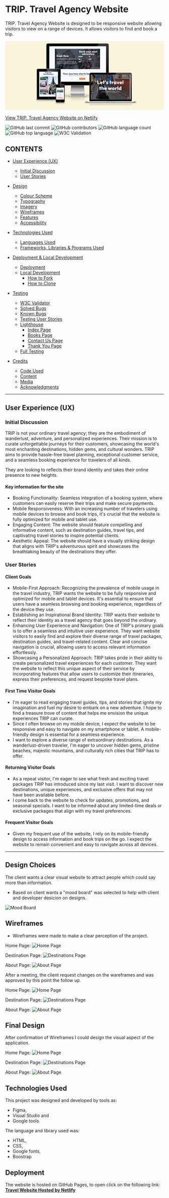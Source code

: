 # TRIP. Travel Agency Website

TRIP. Travel Agency Website is designed to be responsive website allowing visitors to view on a range of devices. It allows visitors to find and book a trip.

![TRIP. Travel Agency Website shown on a range of devices](assets/documentation-media/Picture1.png)

[View TRIP. Travel Agency Website on Netlify](https://grand-bienenstitch-48e85b.netlify.app/)

![GitHub last commit](https://img.shields.io/github/last-commit/JuliaLavagnini/TRIP.-travel-agency-website?color=red)
![GitHub contributors](https://img.shields.io/github/contributors/JuliaLavagnini/TRIP.-travel-agency-website?color=orange)
![GitHub language count](https://img.shields.io/github/languages/count/JuliaLavagnini/TRIP.-travel-agency-website?color=yellow)
![GitHub top language](https://img.shields.io/github/languages/top/JuliaLavagnini/TRIP.-travel-agency-website?color=green)
![W3C Validation](https://img.shields.io/w3c-validation/html?color=blueviolet&targetUrl=https%3A%2F%2Fkera-cudmore.github.io%2FBully-Book-Club)

## CONTENTS

* [User Experience (UX)](#User-Experience-(UX))
  * [Initial Discussion](#Initial-Discussion)
  * [User Stories](#User-Stories)

* [Design](#Design)
  * [Colour Scheme](#Colour-Scheme)
  * [Typography](#Typography)
  * [Imagery](#Imagery)
  * [Wireframes](#Wireframes)
  * [Features](#Features)
  * [Accessibility](#Accessibility)

* [Technologies Used](#Technologies-Used)
  * [Languages Used](#Languages-Used)
  * [Frameworks, Libraries & Programs Used](#Frameworks,-Libraries-&-Programs-Used)

* [Deployment & Local Development](#Deployment-&-Local-Development)
  * [Deployment](#Deployment)
  * [Local Development](#Local-Development)
    * [How to Fork](#How-to-Fork)
    * [How to Clone](#How-to-Clone)

* [Testing](#Testing)
  * [W3C Validator](#W3C-Validator)
  * [Solved Bugs](#Solved-Bugs)
  * [Known Bugs](#Known-Bugs)
  * [Testing User Stories](#Testing-User-Stories)
  * [Lighthouse](#Lighthouse)
    * [Index Page](#Index-Page)
    * [Books Page](#Books-Page)
    * [Contact Us Page](#Contact-Us-Page)
    * [Thank You Page](#Thank-You-Page)
  * [Full Testing](#Full-Testing)
  
* [Credits](#Credits)
  * [Code Used](#Code-Used)
  * [Content](#Content)
  * [Media](#Media)
  * [Acknowledgments](#Acknowledgments)

- - -

## User Experience (UX)

### Initial Discussion

TRIP is not your ordinary travel agency; they are the embodiment of wanderlust, adventure, and personalized experiences. Their mission is to curate unforgettable journeys for their customers, showcasing the world's most enchanting destinations, hidden gems, and cultural wonders. TRIP aims to provide hassle-free travel planning, exceptional customer service, and a seamless booking experience for travelers of all kinds.

They are looking to reflects their brand identity and takes their online presence to new heights.

#### Key information for the site

* Booking Functionality: Seamless integration of a booking system, where customers can easily reserve their trips and make secure payments.
* Mobile Responsiveness: With an increasing number of travelers using mobile devices to browse and book trips, it's crucial that the website is fully optimized for mobile and tablet use.
* Engaging Content: The website should feature compelling and informative content, such as destination guides, travel tips, and captivating travel stories to inspire potential clients.
* Aesthetic Appeal: The website should have a visually striking design that aligns with TRIP's adventurous spirit and showcases the breathtaking beauty of the destinations they offer.

### User Stories

#### Client Goals

* Mobile-First Approach: Recognizing the prevalence of mobile usage in the travel industry, TRIP wants the website to be fully responsive and optimized for mobile and tablet devices. It's essential to ensure that users have a seamless browsing and booking experience, regardless of the device they use.
* Establishing an Inspirational Brand Identity: TRIP wants their website to reflect their identity as a travel agency that goes beyond the ordinary. 
* Enhancing User Experience and Navigation: One of TRIP's primary goals is to offer a seamless and intuitive user experience. They want website visitors to easily find and explore their diverse range of travel packages, destination guides, and travel-related content. Clear and concise navigation is crucial, allowing users to access relevant information effortlessly.
* Showcasing a Personalized Approach: TRIP takes pride in their ability to create personalized travel experiences for each customer. They want the website to reflect this unique aspect of their service by incorporating features that allow users to customize their itineraries, express their preferences, and request bespoke travel plans.

#### First Time Visitor Goals

* I'm eager to read engaging travel guides, tips, and stories that ignite my imagination and fuel my desire to embark on a new adventure. I hope to find a treasure trove of content that helps me envision the unique experiences TRIP can curate.
* Since I often browse on my mobile device, I expect the website to be responsive and easy to navigate on my smartphone or tablet. A mobile-friendly design is essential for a seamless experience.
* I want to explore a diverse range of extraordinary destinations. As a wanderlust-driven traveler, I'm eager to uncover hidden gems, pristine beaches, majestic mountains, and culturally rich cities that TRIP has to offer.

#### Returning Visitor Goals

* As a repeat visitor, I'm eager to see what fresh and exciting travel packages TRIP has introduced since my last visit. I want to discover new destinations, unique experiences, and exclusive offers that may not have been available before.
*  I come back to the website to check for updates, promotions, and seasonal specials. I want to be informed about any limited-time deals or exclusive packages that align with my travel preferences.

#### Frequent Visitor Goals

* Given my frequent use of the website, I rely on its mobile-friendly design to access information and book trips on the go. I expect the website to remain convenient and easy to navigate across all devices.

- - -


## Design Choices
The client wants a clear visual website to attract people which could say more than information. 

* Based on client wants a "mood board" was selected to help with client and developer desicion on designs. 

![Mood Board](https://github.com/JuliaLavagnini/Travel-website/blob/main/assets/documentation-media/Screenshot%20(43).png "Mood Board")

## Wireframes
* Wireframes were made to make a clear perception of the project.

Home Page: ![Home Page](https://github.com/JuliaLavagnini/Travel-website/blob/main/assets/documentation-media/Home.png "Home Page")

Destination Page: ![Destinations Page](https://github.com/JuliaLavagnini/Travel-website/blob/main/assets/documentation-media/Destinations.png "Destinations Page")

About Page: ![About Page](https://github.com/JuliaLavagnini/Travel-website/blob/main/assets/documentation-media/About%20Us.png "About Page")

After a meeting, the client request changes on the wareframes and was approved by this point the follow up.

Home Page: ![Home Page](https://github.com/JuliaLavagnini/Travel-website/blob/main/assets/documentation-media/Homev2.png "Home Page")

Destination Page: ![Destinations Page](https://github.com/JuliaLavagnini/Travel-website/blob/main/assets/documentation-media/Destinationsv2.png "Destination Page")

About Page: ![About Page](https://github.com/JuliaLavagnini/Travel-website/blob/main/assets/documentation-media/About%20Usv2.png "About Page")

## Final Design
After confirmation of Wireframes I could design the visual aspect of the application.

Home Page: ![Home Page](https://github.com/JuliaLavagnini/Travel-website/blob/main/assets/documentation-media/HomeFD.png "Home Page")

Destination Page: ![Destinations Page](https://github.com/JuliaLavagnini/Travel-website/blob/main/assets/documentation-media/DestinationsFD.png "Destination Page")

About Page: ![About Page](https://github.com/JuliaLavagnini/Travel-website/blob/main/assets/documentation-media/AboutFD.png "About Page")

## Technologies Used
This project was designed and developed by tools as:
* Figma, 
* Visual Studio and 
* Google tools 

The language and library used was:
* HTML, 
* CSS, 
* Google fonts, 
* Boostrap

## Deployment
The website is hosted on GitHub Pages, to open click on the following link:
[**Travel Website Hosted by Netlify**](https://grand-bienenstitch-48e85b.netlify.app/index.html)
